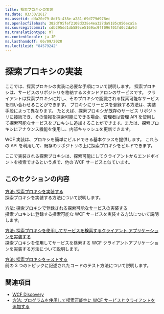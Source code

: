 ```yaml
---
title: 探索プロキシの実装
ms.date: 03/30/2017
ms.assetid: dda20e79-8df3-438e-a281-69d779d978ec
ms.openlocfilehash: 382df95fef2108d338e4ea327da9185c856eca5a
ms.sourcegitcommit: cdb295dd1db589ce5169ac9ff096f01fd0c2da9d
ms.translationtype: MT
ms.contentlocale: ja-JP
ms.lasthandoff: 06/09/2020
ms.locfileid: "84579242"
---
```

# <a name="implementing-a-discovery-proxy"></a>探索プロキシの実装
ここでは、探索プロキシの実装に必要な手順について説明します。 探索プロキシは、サービスのリポジトリを格納するスタンドアロンのサービスです。 クライアントは探索プロキシに対し、そのプロキシで認識される探索可能なサービスを問い合わせることができます。 プロキシにサービスを登録する方法は、実装手段によって異なります。 たとえば、探索プロキシが既存のサービス リポジトリに接続でき、その情報を探索可能にできる場合、管理者は管理 API を使用して探索可能なサービスをプロキシに追加することができます。または、探索プロキシにアナウンス機能を使用し、内部キャッシュを更新できます。  
  
 WCF 実装は、プロキシを簡単にビルドできる基本クラスを提供します。 これらの API を利用して、既存のリポジトリの上に探索プロキシをビルドできます。  
  
 ここで実装される探索プロキシは、探索可能にしてクライアントからエンドポイントを検索できるという点で、他の WCF サービスと似ています。  
  
## <a name="in-this-section"></a>このセクションの内容  
 [方法: 探索プロキシを実装する](how-to-implement-a-discovery-proxy.md)  
 探索プロキシを実装する方法について説明します。  
  
 [方法: 探索プロキシで登録される探索可能なサービスの実装する](discoverable-service-that-registers-with-the-discovery-proxy.md)  
 探索プロキシに登録する探索可能な WCF サービスを実装する方法について説明します。  
  
 [方法: 探索プロキシを使用してサービスを検索するクライアント アプリケーションを実装する](client-app-discovery-proxy-to-find-a-service.md)  
 探索プロキシを使用してサービスを検索する WCF クライアントアプリケーションを実装する方法について説明します。  
  
 [方法: 探索プロキシをテストする](how-to-test-the-discovery-proxy.md)  
 前の 3 つのトピックに記述されたコードのテスト方法について説明します。  
  
## <a name="see-also"></a>関連項目

- [WCF Discovery](wcf-discovery.md)
- [方法: プログラムを使用して探索可能性に WCF サービスとクライアントを追加する](how-to-programmatically-add-discoverability-to-a-wcf-service-and-client.md)
